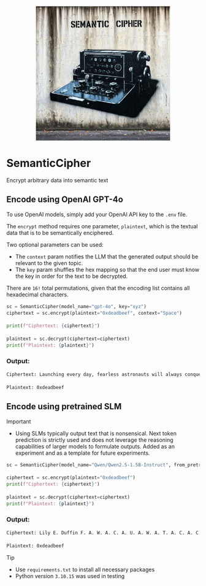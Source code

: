 <div align="center"><img src="assets/semantic_cipher.jpeg" width="350"/></div>
  
# SemanticCipher
Encrypt arbitrary data into semantic text

## Encode using OpenAI GPT-4o

To use OpenAI models, simply add your OpenAI API key to the `.env` file.

The `encrypt` method requires one parameter, `plaintext`, which is the textual data that is to be semantically enciphered.

Two optional parameters can be used:

* The `context` param notifies the LLM that the generated output should be relevant to the given topic.
* The `key` param shuffles the hex mapping so that the end user must know the key in order for the text to be decrypted.

There are `16!` total permutations, given that the encoding list contains all hexadecimal characters.

```python
sc = SemanticCipher(model_name="gpt-4o", key="xyz")
ciphertext = sc.encrypt(plaintext="0xdeadbeef", context="Space")

print(f"Ciphertext: {ciphertext}")

plaintext = sc.decrypt(ciphertext=ciphertext)
print(f"Plaintext: {plaintext}")
```

### Output:
```bash
Ciphertext: Launching every day, fearless astronauts will always conquer all universe. Astronauts wearing advanced technology aboard craft achieve cosmic adventures always

Plaintext: 0xdeadbeef
```

## Encode using pretrained SLM

> [!IMPORTANT]  
> - Using SLMs typically output text that is nonsensical. Next token prediction is strictly used and does not leverage the reasoning capabilities of larger models to formulate outputs.  Added as an experiment and as a template for future experiments.

```python
sc = SemanticCipher(model_name="Qwen/Qwen2.5-1.5B-Instruct", from_pretrained=True, key="xyz")

ciphertext = sc.encrypt(plaintext="0xdeadbeef")
print(f"Ciphertext: {ciphertext}")

plaintext = sc.decrypt(ciphertext=ciphertext)
print(f"Plaintext: {plaintext}")
```

### Output:
```bash
Ciphertext: Lily E. Duffin F. A. W. A. C. A. U. A. W. A. T. A. C. A. C. A. A.

Plaintext: 0xdeadbeef
```

> [!TIP]  
> - Use `requirements.txt` to install all necessary packages
> - Python version `3.10.15` was used in testing